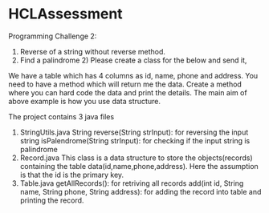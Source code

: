 # HCLAssessment

Programming Challenge 2:

1) Reverse of a string without reverse method.
2) Find a palindrome
2) Please create a class for the below and send it,

We have a table which has 4 columns as id, name, phone and address.
You need to have a method which will return me the data.
Create a method where you can hard code the data and print the details.
The main aim of above example is how you use data structure.

The project contains 3 java files
1. StringUtils.java
   String reverse(String strInput): for reversing the input string
   isPalendrome(String strInput): for checking if the input string is palindrome
2. Record.java
   This class is a data structure to store the objects(records) containing the table data(id,name,phone,address).
   Here the assumption is that the id is the primary key.
3. Table.java
   getAllRecords(): for retriving all records
   add(int id, String name, String phone, String address): for adding the record into table and printing the record.

